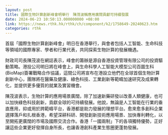 ```yaml
---
layout: post
title: 國際生物計算創新峰會明舉行　陳茂波稱應用廣闊貢獻可持續發展
date: 2024-06-23 10:50:13.000000000 +08:00
link: https://news.rthk.hk/rthk/ch/component/k2/1758649-20240623.htm
categories: rthk
---
```


首屆「國際生物計算創新峰會」明日在香港舉行，與會者包括人工智能、生命科技等領域的國際專家、學者和行業代表，共同探索生物計算的發展機遇。

財政司司長陳茂波在網誌表示，峰會的籌辦是源自香港投資管理有限公司的投資驅動策略。港投公司明日將在峰會上，與生命科學人工智能大模型公司百圖生科(BioMap)簽署戰略合作協議，這間公司將宣布在港設立他們在全球首個生物計算創新中心，團隊將在醫藥及健康、綠色科技、工業創新等範疇加速研究及成果轉化，並提供更多優質的就業及實習機會。

陳茂波表示，生物計算的應用場景廣闊，除了加速新藥研發以改善人類健康，也可以加快綠色科技創新，貢獻全球的可持續發展。他說，無論是人工智能在行業的垂直應用，抑或用於跨範疇平台，香港都是助力發展的理想平台。愈來愈多創科企業選擇落戶和扎根香港，希望深耕科研、開發創新技術應用場景、加快專利轉化，以至開拓更廣闊的市場及國際交流合作。香港「一國兩制」下的各項獨特優勢，正好讓這些企業更好發揮自身所長，也讓香港創科產業生態圈更蓬勃發展。
